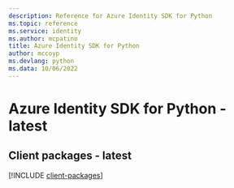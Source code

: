 ```yaml
---
description: Reference for Azure Identity SDK for Python
ms.topic: reference
ms.service: identity
ms.author: mcpatino
title: Azure Identity SDK for Python
author: mccoyp
ms.devlang: python
ms.data: 10/06/2022
---
```

# Azure Identity SDK for Python - latest

## Client packages - latest
[!INCLUDE [client-packages](identity-client-index.md)]